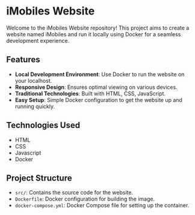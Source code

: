 
# iMobiles Website

Welcome to the iMobiles Website repository! This project aims to create a website named iMobiles and run it locally using Docker for a seamless development experience.

## Features

- **Local Development Environment**: Use Docker to run the website on your localhost.
- **Responsive Design**: Ensures optimal viewing on various devices.
- **Traditional Technologies**: Built with HTML, CSS, JavaScript.
- **Easy Setup**: Simple Docker configuration to get the website up and running quickly.

## Technologies Used

- HTML
- CSS
- Javascript
- Docker


## Project Structure

- `src/`: Contains the source code for the website.
- `Dockerfile`: Docker configuration for building the image.
- `docker-compose.yml`: Docker Compose file for setting up the container.
